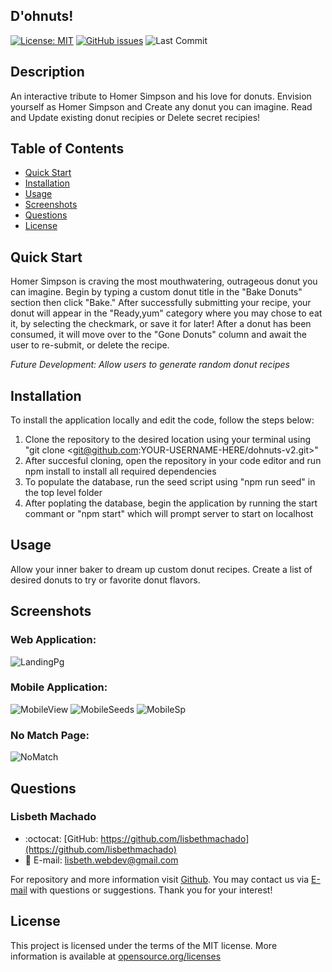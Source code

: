 ## D'ohnuts!
<!-- [![Build Status](https://travis-ci.org/lisbethmachado/dohnuts.svg?branch=master)](https://travis-ci.org/lisbethmachado/dohnuts-v2) -->
[![License: MIT](https://img.shields.io/badge/License-MIT-yellow.svg)](https://opensource.org/licenses/MIT)
[![GitHub issues](https://img.shields.io/github/issues/lisbethmachado/dohnuts-v2)](https://github.com/lisbethmachado/dohnuts-v2/issues)
![Last Commit](https://img.shields.io/github/last-commit/lisbethmachado/dohnuts-v2)

## Description
An interactive tribute to Homer Simpson and his love for donuts. Envision yourself as Homer Simpson and Create any donut you can imagine. Read and Update existing donut recipies or Delete secret recipies!

## Table of Contents    
* [Quick Start](#quick-start)
* [Installation](#Installation)
* [Usage](#usage)
* [Screenshots](#screenshots)
* [Questions](#questions)  
* [License](#lisence)

## Quick Start
Homer Simpson is craving the most mouthwatering, outrageous donut you can imagine. Begin by typing a custom donut title in the "Bake Donuts" section then click "Bake." After successfully submitting your recipe, your donut will appear in the "Ready,yum" category where you may chose to eat it, by selecting the checkmark, or save it for later! After a donut has been consumed, it will move over to the "Gone Donuts" column and await the user to re-submit, or delete the recipe.

*Future Development: Allow users to generate random donut recipes*

## Installation
To install the application locally and edit the code, follow the steps below:
1. Clone the repository to the desired location using your terminal using "git clone <git@github.com:YOUR-USERNAME-HERE/dohnuts-v2.git>"
2. After succesful cloning, open the repository in your code editor and run npm install to install all required dependencies
3. To populate the database, run the seed script using "npm run seed" in the top level folder
4. After poplating the database, begin the application by running the start commant or "npm start" which will prompt server to start on localhost

## Usage
Allow your inner baker to dream up custom donut recipes. Create a list of desired donuts to try or favorite donut flavors.
      
## Screenshots
### Web Application:
![LandingPg](./assets/landing-pg.png)

### Mobile Application:
![MobileView](./assets/mobile-view.png)
![MobileSeeds](./assets/mobile-seeds.png)
![MobileSp](./assets/mobile-sp.png)

### No Match Page:
![NoMatch](./assets/nomatch-pg.png)

<!-- ## Technologies Used
* [GitHub](https://www.github.com/)
* [Heroku](https://www.heroku.com/)
* [MockFlow Wireframe](https://www.mockflow.com/)
* [MongoDB Atlas](https://www.mongodb.com/cloud/atlas)
* [Postman- Route Testing](https://www.postman.com/)
* [React](https://reactjs.org/)
* [React-bootstrap](https://react-bootstrap.github.io/)
* [Travis CI](https://travis-ci.org/) -->

## Questions
### Lisbeth Machado
* :octocat: [GitHub: https://github.com/lisbethmachado](https://github.com/lisbethmachado)
* 📧 E-mail: lisbeth.webdev@gmail.com

For repository and more information visit [Github](http://www.github.com/lisbethmachado). You may contact us via [E-mail](mailto:lisbeth.webdev@gmail.com) with questions or suggestions. Thank you for your interest!

## License
<!-- Copyright 2020 - present Lisbeth Machado. -->
This project is licensed under the terms of the MIT license. 
More information is available at [opensource.org/licenses](https://opensource.org/licenses/MIT)